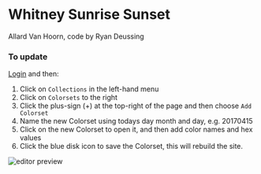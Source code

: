 # Whitney Sunrise Sunset
Allard Van Hoorn, code by Ryan Deussing

### To update

[Login](http://elegant-bean.cloudvent.net/update) and then:

1. Click on `Collections` in the left-hand menu
2. Click on `Colorsets` to the right
3. Click the plus-sign (+) at the top-right of the page and then choose `Add Colorset`
4. Name the new Colorset using todays day month and day, e.g. 20170415
5. Click on the new Colorset to open it, and then add color names and hex values
6. Click the blue disk icon to save the Colorset, this will rebuild the site.

![editor preview](https://github.com/ryandeussing/sunrisesunset-server/blob/master/assets/editor.png)

